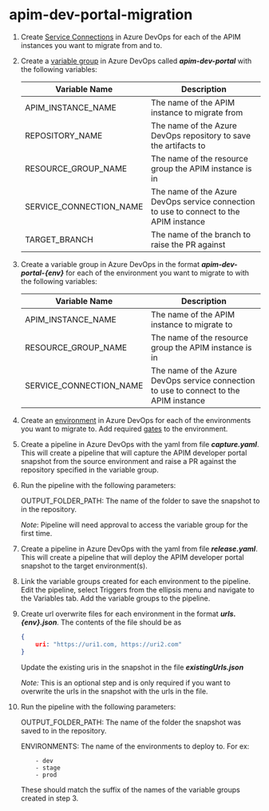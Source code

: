 # apim-dev-portal-migration

1. Create [Service Connections](https://learn.microsoft.com/en-us/azure/devops/pipelines/library/service-endpoints?view=azure-devops&tabs=yaml#create-a-service-connection) in Azure DevOps for each of the APIM instances you want to migrate from and to.

2. Create a [variable group](https://learn.microsoft.com/en-us/azure/devops/pipelines/library/variable-groups?view=azure-devops&tabs=classic#create-a-variable-group) in Azure DevOps called ***apim-dev-portal*** with the following variables:

    | Variable Name | Description |
    | ------------- | ----------- |
    | APIM_INSTANCE_NAME | The name of the APIM instance to migrate from |
    |REPOSITORY_NAME|The name of the Azure DevOps repository to save the artifacts to|
    |RESOURCE_GROUP_NAME|The name of the resource group the APIM instance is in|
    |SERVICE_CONNECTION_NAME|The name of the Azure DevOps service connection to use to connect to the APIM instance|
    |TARGET_BRANCH|The name of the branch to raise the PR against|

3. Create a variable group in Azure DevOps in the format ***apim-dev-portal-{env}*** for each of the environment you want to migrate to with the following variables:

    | Variable Name | Description |
    | ------------- | ----------- |
    | APIM_INSTANCE_NAME | The name of the APIM instance to migrate to |
    |RESOURCE_GROUP_NAME|The name of the resource group the APIM instance is in|
    |SERVICE_CONNECTION_NAME|The name of the Azure DevOps service connection to use to connect to the APIM instance|

4. Create an [environment](https://learn.microsoft.com/en-us/azure/devops/pipelines/process/environments?view=azure-devops#create-an-environment) in Azure DevOps for each of the environments you want to migrate to. Add required [gates](https://learn.microsoft.com/en-us/azure/devops/pipelines/process/approvals?view=azure-devops&tabs=check-pass#approvals) to the environment.

5. Create a pipeline in Azure DevOps with the yaml from file ***capture.yaml***. This will create a pipeline that will capture the APIM developer portal snapshot from the source environment and raise a PR against the repository specified in the variable group.

6. Run the pipeline with the following parameters:

    OUTPUT_FOLDER_PATH: The name of the folder to save the snapshot to in the repository.
    
    _Note_: Pipeline will need approval to access the variable group for the first time.

7. Create a pipeline in Azure DevOps with the yaml from file ***release.yaml***. This will create a pipeline that will deploy the APIM developer portal snapshot to the target environment(s).

8. Link the variable groups created for each environment to the pipeline. Edit the pipeline, select Triggers from the ellipsis menu and navigate to the Variables tab. Add the variable groups to the pipeline.

9. Create url overwrite files for each environment in the format ***urls.{env}.json***. The contents of the file should be as
    ```json
    {
        uri: "https://uri1.com, https://uri2.com"
    }
    ```
    Update the existing uris in the snapshot in the file ***existingUrls.json***

    _Note:_ This is an optional step and is only required if you want to overwrite the urls in the snapshot with the urls in the file.     

10. Run the pipeline with the following parameters:

    OUTPUT_FOLDER_PATH: The name of the folder the snapshot was saved to in the repository.

    ENVIRONMENTS: The name of the environments to deploy to. For ex:
    ```
        - dev
        - stage
        - prod
    ```
    These should match the suffix of the names of the variable groups created in step 3.
